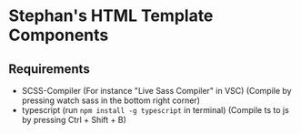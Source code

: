 # Stephan's HTML Template Components

## Requirements
- SCSS-Compiler (For instance "Live Sass Compiler" in VSC)
    (Compile by pressing watch sass in the bottom right corner)
- typescript (run `npm install -g typescript` in terminal)
    (Compile ts to js by pressing Ctrl + Shift + B)